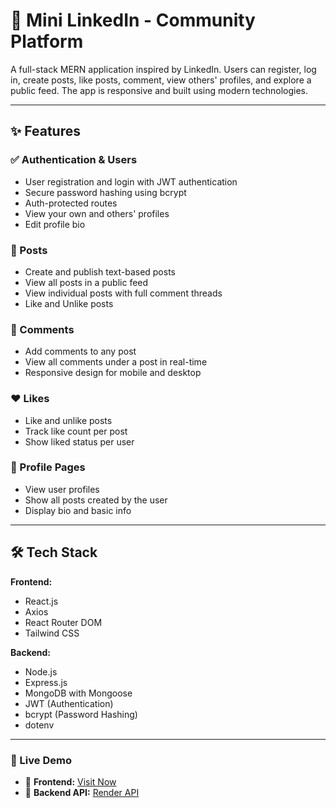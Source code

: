 # 🔗 Mini LinkedIn - Community Platform

A full-stack MERN application inspired by LinkedIn. Users can register, log in, create posts, like posts, comment, view others' profiles, and explore a public feed. The app is responsive and built using modern technologies.

---

## ✨ Features

### ✅ Authentication & Users
- User registration and login with JWT authentication
- Secure password hashing using bcrypt
- Auth-protected routes
- View your own and others' profiles
- Edit profile bio

### 📝 Posts
- Create and publish text-based posts
- View all posts in a public feed
- View individual posts with full comment threads
- Like and Unlike posts

### 💬 Comments
- Add comments to any post
- View all comments under a post in real-time
- Responsive design for mobile and desktop

### ❤️ Likes
- Like and unlike posts
- Track like count per post
- Show liked status per user

### 👤 Profile Pages
- View user profiles
- Show all posts created by the user
- Display bio and basic info

---

## 🛠️ Tech Stack

**Frontend:**
- React.js
- Axios
- React Router DOM
- Tailwind CSS

**Backend:**
- Node.js
- Express.js
- MongoDB with Mongoose
- JWT (Authentication)
- bcrypt (Password Hashing)
- dotenv

---
### 🚀 Live Demo

- 🔗 **Frontend:** [Visit Now](https://mini-linked-in-like-comm-git-c60cd2-vijenders-projects-e68981af.vercel.app)
- 🔗 **Backend API:** [Render API](https://mini-linkedin-like-community-platform-1-1xix.onrender.com)


